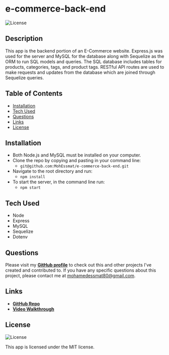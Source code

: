 # e-commerce-back-end

![License](https://img.shields.io/badge/License%3A-MIT-green.svg)

## Description

This app is the backend portion of an E-Commerce website. Express.js was used for the server and MySQL for the database along with Sequelize as the ORM to run SQL models and queries.
The SQL database includes tables for products, categories, tags, and product tags. RESTful API routes are used to make requests and updates from the database which are joined through Sequelize queries.

## Table of Contents

- [Installation](#installation)
- [Tech Used](#tech-used)
- [Questions](#questions)
- [Links](#links)
- [License](#license)

## Installation

- Both Node.js and MySQL must be installed on your computer.
- Clone the repo by copying and pasting in your command line:
  - `git@github.com:MohEssmat/e-commerce-back-end.git`
- Navigate to the root directory and run:
  - `npm install`
- To start the server, in the command line run:
  - `npm start`

## Tech Used

- Node
- Express
- MySQL
- Sequelize
- Dotenv

## Questions

Please visit my **[GitHub profile](https://github.com/MohEssmat)** to check out this and other projects I've created and contributed to.
If you have any specific questions about this project, please contact me at <mohamedessmat80@gmail.com>.

## Links

- **[GitHub Repo](https://github.com/MohEssmat/e-commerce-back-end/)**
- **[Video Walkthrough](https://drive.google.com/file/d/1aGgXZqMSke0a-EXT3zCncm3080TtxUTE/view)**

## License

![License](https://img.shields.io/badge/License%3A-MIT-green.svg)

This app is licensed under the MIT license.
